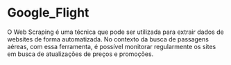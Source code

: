 # Google_Flight
O Web Scraping é uma técnica que pode ser utilizada para extrair dados de websites de forma automatizada. No contexto da busca de passagens aéreas, com essa ferramenta, é possível monitorar regularmente os sites em busca de atualizações de preços e promoções.
